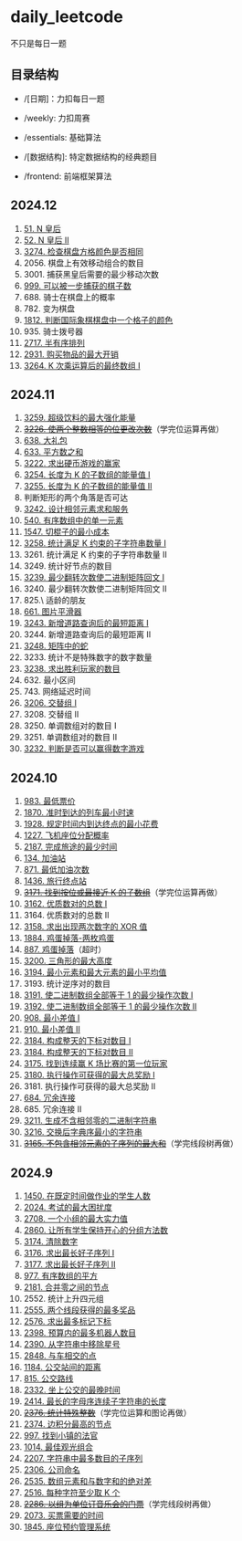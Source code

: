 # daily_leetcode

不只是每日一题

## 目录结构

-   /[日期]：力扣每日一题

-   /weekly: 力扣周赛

-   /essentials: 基础算法

-   /[数据结构]: 特定数据结构的经典题目

-   /frontend: 前端框架算法

## 2024.12

1. [51. N 皇后](https://github.com/Nickyzj628/daily_leetcode/blob/main/2024.12/51.js)
2. [52. N 皇后 II](https://github.com/Nickyzj628/daily_leetcode/blob/main/2024.12/52.js)
3. [3274. 检查棋盘方格颜色是否相同](https://github.com/Nickyzj628/daily_leetcode/blob/main/2024.12/3274.js)
4. 2056\. 棋盘上有效移动组合的数目
5. 3001\. 捕获黑皇后需要的最少移动次数
6. [999. 可以被一步捕获的棋子数](https://github.com/Nickyzj628/daily_leetcode/blob/main/2024.12/999.js)
7. 688\. 骑士在棋盘上的概率
8. 782\. 变为棋盘
9. [1812. 判断国际象棋棋盘中一个格子的颜色](https://github.com/Nickyzj628/daily_leetcode/blob/main/2024.12/1812.js)
10. 935\. 骑士拨号器
11. [2717. 半有序排列](https://github.com/Nickyzj628/daily_leetcode/blob/main/2024.12/2717.js)
12. [2931. 购买物品的最大开销](https://github.com/Nickyzj628/daily_leetcode/blob/main/2024.12/2931.js)
13. [3264. K 次乘运算后的最终数组 I](https://github.com/Nickyzj628/daily_leetcode/blob/main/2024.12/2931.js)

## 2024.11

1. [3259. 超级饮料的最大强化能量](https://github.com/Nickyzj628/daily_leetcode/blob/main/2024.11/3259.js)
2. ~~[3226. 使两个整数相等的位更改次数](https://leetcode.cn/problems/number-of-bit-changes-to-make-two-integers-equal/)~~（学完位运算再做）
3. [638. 大礼包](https://github.com/Nickyzj628/daily_leetcode/blob/main/2024.11/638.js)
4. [633. 平方数之和](https://github.com/Nickyzj628/daily_leetcode/blob/main/2024.11/633.js)
5. [3222. 求出硬币游戏的赢家](https://github.com/Nickyzj628/daily_leetcode/blob/main/2024.11/3222.js)
6. [3254. 长度为 K 的子数组的能量值 I](https://github.com/Nickyzj628/daily_leetcode/blob/main/2024.11/3254.js)
7. [3255. 长度为 K 的子数组的能量值 II](https://github.com/Nickyzj628/daily_leetcode/blob/main/2024.11/3255.js)
8. 判断矩形的两个角落是否可达
9. [3242. 设计相邻元素求和服务](https://github.com/Nickyzj628/daily_leetcode/blob/main/2024.11/3242.js)
10. [540. 有序数组中的单一元素](https://github.com/Nickyzj628/daily_leetcode/blob/main/2024.11/540.js)
11. [1547. 切棍子的最小成本](https://github.com/Nickyzj628/daily_leetcode/blob/main/2024.11/1547.js)
12. [3258. 统计满足 K 约束的子字符串数量 I](https://github.com/Nickyzj628/daily_leetcode/blob/main/2024.11/3258.js)
13. 3261\. 统计满足 K 约束的子字符串数量 II
14. 3249\. 统计好节点的数目
15. [3239. 最少翻转次数使二进制矩阵回文 I](https://github.com/Nickyzj628/daily_leetcode/blob/main/2024.11/3239.js)
16. 3240\. 最少翻转次数使二进制矩阵回文 II
17. 825.\ 适龄的朋友
18. [661. 图片平滑器](https://github.com/Nickyzj628/daily_leetcode/blob/main/2024.11/661.js)
19. [3243. 新增道路查询后的最短距离 I](https://github.com/Nickyzj628/daily_leetcode/blob/main/2024.11/3243.js)
20. 3244\. 新增道路查询后的最短距离 II
21. [3248. 矩阵中的蛇](https://github.com/Nickyzj628/daily_leetcode/blob/main/2024.11/3248.js)
22. 3233\. 统计不是特殊数字的数字数量
23. [3238. 求出胜利玩家的数目](https://github.com/Nickyzj628/daily_leetcode/blob/main/2024.11/3238.js)
24. 632\. 最小区间
25. 743\. 网络延迟时间
26. [3206. 交替组 I](https://github.com/Nickyzj628/daily_leetcode/blob/main/2024.11/3206.js)
27. 3208\. 交替组 II
28. 3250\. 单调数组对的数目 I
29. 3251\. 单调数组对的数目 II
30. [3232. 判断是否可以赢得数字游戏](https://github.com/Nickyzj628/daily_leetcode/blob/main/2024.11/3232.js)

## 2024.10

1. [983. 最低票价](https://github.com/Nickyzj628/daily_leetcode/blob/main/2024.10/983.js)
2. [1870. 准时到达的列车最小时速](https://github.com/Nickyzj628/daily_leetcode/blob/main/2024.10/1870.js)
3. [1928. 规定时间内到达终点的最小花费](https://github.com/Nickyzj628/daily_leetcode/blob/main/2024.10/1928.js)
4. [1227. 飞机座位分配概率](https://github.com/Nickyzj628/daily_leetcode/blob/main/2024.10/1227.js)
5. [2187. 完成旅途的最少时间](https://github.com/Nickyzj628/daily_leetcode/blob/main/2024.10/2187.js)
6. [134. 加油站](https://github.com/Nickyzj628/daily_leetcode/blob/main/2024.10/134.js)
7. [871. 最低加油次数](https://github.com/Nickyzj628/daily_leetcode/blob/main/2024.10/871.js)
8. [1436. 旅行终点站](https://github.com/Nickyzj628/daily_leetcode/blob/main/2024.10/1436.js)
9. ~~[3171. 找到按位或最接近 K 的子数组](https://leetcode.cn/problems/find-subarray-with-bitwise-or-closest-to-k/)~~（学完位运算再做）
10. [3162. 优质数对的总数 I](https://github.com/Nickyzj628/daily_leetcode/blob/main/2024.10/3162.js)
11. 3164\. 优质数对的总数 II
12. [3158. 求出出现两次数字的 XOR 值](https://github.com/Nickyzj628/daily_leetcode/blob/main/2024.10/3158.js)
13. [1884. 鸡蛋掉落-两枚鸡蛋](https://github.com/Nickyzj628/daily_leetcode/blob/main/2024.10/1884.js)
14. [887. 鸡蛋掉落](https://github.com/Nickyzj628/daily_leetcode/blob/main/2024.10/887.js)（超时）
15. [3200. 三角形的最大高度](https://github.com/Nickyzj628/daily_leetcode/blob/main/2024.10/3200.js)
16. [3194. 最小元素和最大元素的最小平均值](https://github.com/Nickyzj628/daily_leetcode/blob/main/2024.10/3194.js)
17. 3193\. 统计逆序对的数目
18. [3191. 使二进制数组全部等于 1 的最少操作次数 I](https://github.com/Nickyzj628/daily_leetcode/blob/main/2024.10/3191.js)
19. [3192. 使二进制数组全部等于 1 的最少操作次数 II](https://github.com/Nickyzj628/daily_leetcode/blob/main/2024.10/3192.js)
20. [908. 最小差值 I](https://github.com/Nickyzj628/daily_leetcode/blob/main/2024.10/908.js)
21. [910. 最小差值 II](https://github.com/Nickyzj628/daily_leetcode/blob/main/2024.10/910.js)
22. [3184. 构成整天的下标对数目 I](https://github.com/Nickyzj628/daily_leetcode/blob/main/2024.10/3184.js)
23. [3184. 构成整天的下标对数目 II](https://github.com/Nickyzj628/daily_leetcode/blob/main/2024.10/3184.js)
24. [3175. 找到连续赢 K 场比赛的第一位玩家](https://github.com/Nickyzj628/daily_leetcode/blob/main/2024.10/3175.js)
25. [3180. 执行操作可获得的最大总奖励 I](https://github.com/Nickyzj628/daily_leetcode/blob/main/2024.10/3180.js)
26. 3181\. 执行操作可获得的最大总奖励 II
27. [684. 冗余连接](https://github.com/Nickyzj628/daily_leetcode/blob/main/2024.10/684.js)
28. 685\. 冗余连接 II
29. [3211. 生成不含相邻零的二进制字符串](https://github.com/Nickyzj628/daily_leetcode/blob/main/2024.10/3211.js)
30. [3216. 交换后字典序最小的字符串](https://github.com/Nickyzj628/daily_leetcode/blob/main/2024.10/3216.js)
31. ~~[3165. 不包含相邻元素的子序列的最大和](https://leetcode.cn/problems/maximum-sum-of-subsequence-with-non-adjacent-elements/)~~（学完线段树再做）

## 2024.9

1. [1450. 在既定时间做作业的学生人数](https://github.com/Nickyzj628/daily_leetcode/blob/main/2024.9/1450.js)
2. [2024. 考试的最大困扰度](https://github.com/Nickyzj628/daily_leetcode/blob/main/2024.9/2024.js)
3. [2708. 一个小组的最大实力值](https://github.com/Nickyzj628/daily_leetcode/blob/main/2024.9/2708.js)
4. [2860. 让所有学生保持开心的分组方法数](https://github.com/Nickyzj628/daily_leetcode/blob/main/2024.9/2860.js)
5. [3174. 清除数字](https://github.com/Nickyzj628/daily_leetcode/blob/main/2024.9/3174.js)
6. [3176. 求出最长好子序列 I](https://github.com/Nickyzj628/daily_leetcode/blob/main/2024.9/3176.js)
7. [3177. 求出最长好子序列 II](https://github.com/Nickyzj628/daily_leetcode/blob/main/2024.9/3177.js)
8. [977. 有序数组的平方](https://github.com/Nickyzj628/daily_leetcode/blob/main/2024.9/977.js)
9. [2181. 合并零之间的节点](https://github.com/Nickyzj628/daily_leetcode/blob/main/2024.9/2181.js)
10. 2552\. 统计上升四元组
11. [2555. 两个线段获得的最多奖品](https://github.com/Nickyzj628/daily_leetcode/blob/main/2024.9/2555.js)
12. [2576. 求出最多标记下标](https://github.com/Nickyzj628/daily_leetcode/blob/main/2024.9/2555.js)
13. [2398. 预算内的最多机器人数目](https://github.com/Nickyzj628/daily_leetcode/blob/main/2024.9/2398.js)
14. [2390. 从字符串中移除星号](https://github.com/Nickyzj628/daily_leetcode/blob/main/2024.9/2390.js)
15. [2848. 与车相交的点](https://github.com/Nickyzj628/daily_leetcode/blob/main/2024.9/2848.js)
16. [1184. 公交站间的距离](https://github.com/Nickyzj628/daily_leetcode/blob/main/2024.9/1184.js)
17. [815. 公交路线](https://github.com/Nickyzj628/daily_leetcode/blob/main/2024.9/815.js)
18. [2332. 坐上公交的最晚时间](https://github.com/Nickyzj628/daily_leetcode/blob/main/2024.9/2332.js)
19. [2414. 最长的字母序连续子字符串的长度](https://github.com/Nickyzj628/daily_leetcode/blob/main/2024.9/2414.js)
20. ~~[2376. 统计特殊整数](https://github.com/Nickyzj628/daily_leetcode/blob/main/2024.9/2376.js)~~（学完位运算和图论再做）
21. [2374. 边积分最高的节点](https://leetcode.cn/problems/node-with-highest-edge-score/)
22. [997. 找到小镇的法官](https://github.com/Nickyzj628/daily_leetcode/blob/main/2024.9/997.js)
23. [1014. 最佳观光组合](https://github.com/Nickyzj628/daily_leetcode/blob/main/2024.9/1014.js)
24. [2207. 字符串中最多数目的子序列](https://github.com/Nickyzj628/daily_leetcode/blob/main/2024.9/2207.js)
25. [2306. 公司命名](https://github.com/Nickyzj628/daily_leetcode/blob/main/2024.9/2306.js)
26. [2535. 数组元素和与数字和的绝对差](https://github.com/Nickyzj628/daily_leetcode/blob/main/2024.9/2535.js)
27. [2516. 每种字符至少取 K 个](https://github.com/Nickyzj628/daily_leetcode/blob/main/2024.9/2516.js)
28. ~~[2286. 以组为单位订音乐会的门票](https://leetcode.cn/problems/booking-concert-tickets-in-groups/)~~（学完线段树再做）
29. [2073. 买票需要的时间](https://github.com/Nickyzj628/daily_leetcode/blob/main/2024.9/2073.js)
30. [1845. 座位预约管理系统](https://github.com/Nickyzj628/daily_leetcode/blob/main/2024.9/1845.js)
